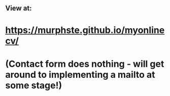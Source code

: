 ## View at:
# https://murphste.github.io/myonlinecv/



# (Contact form does nothing - will get around to implementing a mailto at some stage!)

